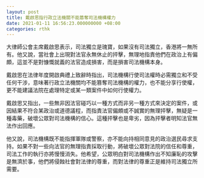 ```yaml
---
layout: post
title: 戴啟思指行政立法機關不能篡奪司法機構權力
date: 2021-01-11 16:56:23.000000000 +08:00
categories: rthk
---
```


大律師公會主席戴啟思表示，司法獨立是瑰寶，如果沒有司法獨立，香港將一無所有。他又說，當社會上出現對法官永無休止的抨擊，無理地指責他們在政治上有偏頗，這並不是對慷慨就義的法官造成損害，而是損害司法機構本身。

戴啟思在法律年度開啟典禮上致辭時指出，司法機構行使司法權時必需獨立和不受任何干涉，意味著行政立法機關均不能篡奪司法機構的權力，也不能分享行使權，更不能建議法院在處理特定或某一類案件中如何行使權力。

戴啟思又指出，一些無非因法官碰巧以一種方式而非另一種方式來決定的案件，或因結果不符合某政治或道德議程，而指責法官偏頗或不誠實的無理抨擊，無疑是一種毒藥，破壞公眾對司法機構的信心。這種抨擊也是卑劣，因為抨擊者明知法官無法作出回應。

他又說，司法機構既不能指揮軍隊或警察，亦不能向持相同意見的政治選民尋求支持。如果不對一些向法官的無理指責採取行動，將破壞公眾對法院的信任和尊重，司法工作的執行亦將慢慢消失。他希望，公眾明白對司法機構作出不知廉恥的攻擊是無濟於事，他們將侵蝕社會對法律的尊重，而對法律的尊重正是維持司法獨立所需要。
